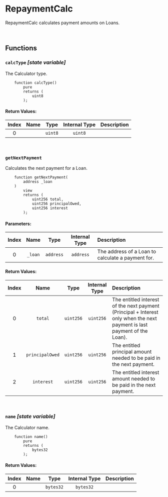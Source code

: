 # RepaymentCalc

RepaymentCalc calculates payment amounts on Loans.

<br />


## Functions

### `calcType` _[state variable]_

The Calculator type.

```solidity
    function calcType()
        pure
        returns (
            uint8
        );
```



#### Return Values:
| Index | Name | Type | Internal Type | Description |
| :---: | :--: | :--: | :-----------: | :---------- |
| 0 |  | `uint8` | `uint8` |  |


<br />

### `getNextPayment` 

Calculates the next payment for a Loan.

```solidity
    function getNextPayment(
        address _loan
    )
        view
        returns (
            uint256 total,
            uint256 principalOwed,
            uint256 interest
        );
```

#### Parameters:
| Index | Name | Type | Internal Type | Description |
| :---: | :--: | :--: | :-----------: | :---------- |
| 0 | `_loan` | `address` | `address` | The address of a Loan to calculate a payment for. |


#### Return Values:
| Index | Name | Type | Internal Type | Description |
| :---: | :--: | :--: | :-----------: | :---------- |
| 0 | `total` | `uint256` | `uint256` |         The entitled interest of the next payment (Principal + Interest only when the next payment is last payment of the Loan). |
| 1 | `principalOwed` | `uint256` | `uint256` | The entitled principal amount needed to be paid in the next payment. |
| 2 | `interest` | `uint256` | `uint256` |      The entitled interest amount needed to be paid in the next payment. |


<br />

### `name` _[state variable]_

The Calculator name.

```solidity
    function name()
        pure
        returns (
            bytes32
        );
```



#### Return Values:
| Index | Name | Type | Internal Type | Description |
| :---: | :--: | :--: | :-----------: | :---------- |
| 0 |  | `bytes32` | `bytes32` |  |


<br />



